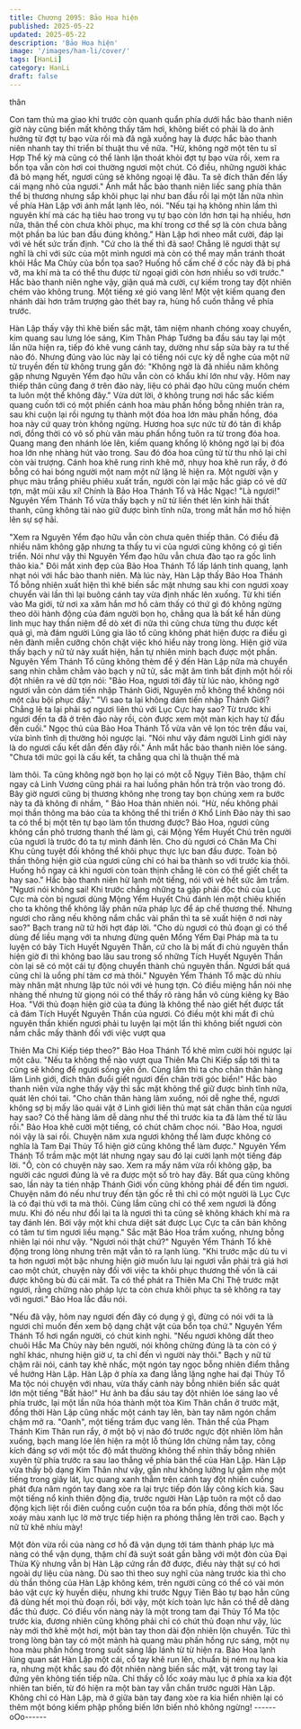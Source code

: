 ```yaml
---
title: Chương 2095: Bảo Hoa hiện
published: 2025-05-22
updated: 2025-05-22
description: 'Bảo Hoa hiện'
image: '/images/han-li/cover/'
tags: [HanLi]
category: HanLi
draft: false
---
```


thân

Con tam thủ ma giao khi trước còn quanh quẩn phía dưới hắc
bào thanh niên giờ này cũng biến mất không thấy tăm hơi, không
biết có phải là do ảnh hưởng từ đợt tự bạo vừa rồi mà đã ngã
xuống hay là được hắc bào thanh niên nhanh tay thi triển bí thuật
thu về nữa.
"Hừ, không ngờ một tên tu sĩ Hợp Thể kỳ mà cũng có thể lành lặn
thoát khỏi đợt tự bạo vừa rồi, xem ra bổn tọa vẫn còn hơi coi
thường ngươi một chút. Có điều, những người khác đã bỏ mạng
hết, ngươi cũng sẽ không ngoại lệ đâu. Ta sẽ đích thân đến lấy
cái mạng nhỏ của ngươi." Ánh mắt hắc bào thanh niên liếc sang
phía thân thể bị thương nhưng sắp khôi phục lại như ban đầu rồi
lại một lần nữa nhìn về phía Hàn Lập với ánh mắt lạnh lẽo, nói.
"Nếu tại hạ không nhìn lầm thì nguyên khí mà các hạ tiêu hao
trong vụ tự bạo còn lớn hơn tại hạ nhiều, hơn nữa, thân thể còn
chưa khôi phục, ma khí trong cơ thể sợ là còn chưa bằng một
phần ba lúc ban đầu đúng không." Hàn Lập hơi nheo mắt cười,
đáp lại với vẻ hết sức trấn định.
"Cứ cho là thế thì đã sao! Chẳng lẽ ngươi thật sự nghĩ là chỉ với
sức của một mình ngươi mà còn có thể may mắn tránh thoát khỏi
Hắc Ma Chủy của bổn tọa sao? Huống hồ cấm chế ở cốc này đã
bị phá vỡ, ma khí mà ta có thể thu được từ ngoại giới còn hơn
nhiều so với trước." Hắc bào thanh niên nghe vậy, giận quá mà
cười, cự kiếm trong tay đột nhiên chém vào không trung.
Một tiếng xé gió vang lên!
Một vệt kiếm quang đen nhánh dài hơn trăm trượng gào thét bay
ra, hùng hổ cuốn thẳng về phía trước.

Hàn Lập thấy vậy thì khẽ biến sắc mặt, tâm niệm nhanh chóng
xoay chuyển, kim quang sau lưng lóe sáng, Kim Thân Pháp
Tướng ba đầu sáu tay lại một lần nữa hiện ra, tiếp đó khẽ vung
cánh tay, dường như sắp sửa bày ra tư thế nào đó.
Nhưng đúng vào lúc này lại có tiếng nói cực kỳ dễ nghe của một
nữ tử truyền đến từ không trung gần đó:
"Không ngờ là đã nhiều năm không gặp nhưng Nguyên Yểm đạo
hữu vẫn còn có khẩu khí lớn như vậy. Hôm nay thiếp thân cũng
đang ở trên đảo này, liệu có phải đạo hữu cũng muốn chém ta
luôn một thể không đây."
Vừa dứt lời, ở không trung nơi hắc sắc kiếm quang cuốn tới có
một phiến cánh hoa màu phấn hồng bỗng nhiên tràn ra, sau khi
cuộn lại rồi ngưng tụ thành một đóa hoa lớn màu phấn hồng, đóa
hoa này cứ quay tròn không ngừng.
Hương hoa sực nức từ đó tản đi khắp nơi, đồng thời có vô số phù
văn màu phấn hồng tuôn ra từ trong đóa hoa.
Quang mang đen nhánh lóe lên, kiếm quang khổng lộ không ngờ
lại bị đóa hoa lớn nhẹ nhàng hút vào trong.
Sau đó đóa hoa cũng từ từ thu nhỏ lại chỉ còn vài trượng.
Cánh hoa khẽ rung rinh khẽ mở, nhụy hoa khẽ run rẩy, ở đó bỗng
có hai bóng người một nam một nữ lặng lẽ hiện ra.
Một người vận y phục màu trắng phiêu phiêu xuất trần, người còn
lại mặc hắc giáp có vẻ dữ tợn, mặt mũi xấu xí!
Chính là Bảo Hoa Thánh Tổ và Hắc Ngạc!
"Là ngươi!"
Nguyên Yểm Thánh Tổ vừa thấy bạch y nữ tử liền thét lên kinh
hãi thất thanh, cũng không tài nào giữ được bình tĩnh nữa, trong
mắt hắn mơ hồ hiện lên sự sợ hãi.

"Xem ra Nguyên Yểm đạo hữu vẫn còn chưa quên thiếp thân. Có
điều đã nhiều năm không gặp nhưng ta thấy tu vi của ngươi cũng
không có gì tiến triển. Nói như vậy thì Nguyên Yểm đạo hữu vẫn
chưa đào tạo ra gốc linh thảo kia." Đôi mắt xinh đẹp của Bảo Hoa
Thánh Tổ lấp lánh tinh quang, lạnh nhạt nói với hắc bào thanh
niên.
Mà lúc này, Hàn Lập thấy Bảo Hoa Thánh Tổ bỗng nhiên xuất
hiện thì khẽ biến sắc mặt nhưng sau khi con ngươi xoay chuyển
vài lần thì lại buông cánh tay vừa định nhấc lên xuống.
Từ khi tiến vào Ma giới, từ nơi xa xăm hắn mơ hồ cảm thấy có
thứ gì đó không ngừng theo dõi hành động của đám người bọn
họ, chẳng qua là bất kể hắn dùng linh mục hay thần niệm để dò
xét đi nữa thì cũng chưa từng thu được kết quả gì, mà đám người
Lũng gia lão tổ cũng không phát hiện được ra điều gì nên đành
miễn cưỡng chôn chặt việc khó hiểu này trong lòng.
Hiện giờ vừa thấy bạch y nữ tử này xuất hiện, hắn tự nhiên minh
bạch được một phần.
Nguyên Yểm Thánh Tổ cũng không thèm để ý đến Hàn Lập nữa
mà chuyển sang nhìn chằm chằm vào bạch y nữ tử, sắc mặt âm
tình bất định một hồi rồi đột nhiên ra vẻ dữ tợn nói:
"Bảo Hoa, ngươi tới đây từ lúc nào, không ngờ ngươi vẫn còn
dám tiến nhập Thánh Giới, Nguyên mỗ không thể không nói một
câu bội phục đấy."
"Vì sao ta lại không dám tiến nhập Thánh Giới? Chẳng lẽ ta lại
phải sợ ngươi liên thủ với Lục Cực hay sao? Từ trước khi ngươi
đến ta đã ở trên đảo này rồi, còn được xem một màn kịch hay từ
đầu đến cuối." Ngọc thủ của Bảo Hoa Thánh Tổ vừa vân vê lọn
tóc trên đầu vai, vừa bình tĩnh dị thường hỏi ngược lại.
"Nói như vậy đám người Linh giới này là do ngươi cấu kết dẫn
đến đây rồi." Ánh mắt hắc bào thanh niên lóe sáng.
"Chưa tới mức gọi là cấu kết, ta chẳng qua chỉ là thuận thế mà

làm thôi. Ta cũng không ngờ bọn họ lại có một cỗ Ngụy Tiên Bảo,
thậm chí ngay cả Linh Vương cũng phái ra hai luồng phân hồn trà
trộn vào trong đó. Bây giờ ngươi cũng bị thương không nhẹ trong
tay bọn chúng xem ra bước này ta đã không đi nhầm, " Bảo Hoa
thản nhiên nói.
"Hừ, nếu không phải mọi thần thông ma bảo của ta không thể thi
triển ở Khổ Linh Đảo này thì sao ta có thể bị một tên tự bạo làm
tổn thương được? Bảo Hoa, ngươi cũng không cần phô trương
thanh thế làm gì, cái Mộng Yểm Huyết Chú trên người của ngươi
là trước đó ta tự mình đánh lên. Cho dù ngươi có Chân Ma Chi
Khu cũng tuyệt đối không thể khôi phục thực lực ban đầu được.
Toàn bộ thần thông hiện giờ của ngươi cũng chỉ có hai ba thành
so với trước kia thôi. Huống hồ ngay cả khi ngươi còn toàn thịnh
chẳng lẽ còn có thể giết chết ta hay sao." Hắc bào thanh niên hừ
lạnh một tiếng, nói với vẻ hết sức âm trầm.
"Ngươi nói không sai! Khi trước chẳng những ta gặp phải độc thủ
của Lục Cực mà còn bị ngươi dùng Mộng Yểm Huyết Chú đánh
lén một chiêu khiến cho ta không thể không lấy phân nửa pháp
lực để áp chế thương thế. Nhưng ngươi cho rằng nếu không nắm
chắc vài phần thì ta sẽ xuất hiện ở nơi này sao?" Bạch trang nữ
tử hời hợt đáp lời.
"Cho dù ngươi có thủ đoạn gì có thể dùng để liều mạng với ta
nhưng đừng quên Mổng Yểm Đại Pháp mà ta tu luyện có bảy
Tích Huyết Nguyên Thần, cứ cho là bị mất đi chủ nguyên thần
hiện giờ đi thì không bao lâu sau trong số những Tích Huyết
Nguyên Thần còn lại sẽ có một cái tự động chuyển thành chủ
nguyên thần. Ngươi bất quá cũng chỉ là uổng phí tâm cơ mà thôi."
Nguyên Yểm Thánh Tổ mặc dù nhíu mày nhăn mặt nhưng lập tức
nói với vẻ hung tợn.
Có điều miệng hắn nói nhẹ nhàng thế nhưng từ giọng nói có thể
thấy rõ ràng hắn vô cùng kiêng kỵ Bảo Hoa.
"Với thủ đoạn hiện giờ của ta đúng là không thể nào giết hết được
tất cả đám Tích Huyết Nguyên Thần của ngươi. Có điều một khi
mất đi chủ nguyên thần khiến ngươi phải tu luyện lại một lần thì
không biết ngươi còn nắm chắc mấy thành đối với việc vượt qua

Thiên Ma Chi Kiếp tiép theo?" Bảo Hoa Thánh Tổ khẽ mỉm cười
hỏi ngược lại một câu.
"Nếu ta không thể nào vượt qua Thiên Ma Chi Kiếp sắp tới thì ta
cũng sẽ không để ngươi sống yên ổn. Cùng lắm thì ta cho chân
thân hàng lâm Linh giới, đích thân đuổi giết ngươi đến chân trời
góc biển!" Hắc bào thanh niên vừa nghe thấy vậy thì sắc mặt
không thể giữ được bình tĩnh nữa, quát lên chói tai.
"Cho chân thân hàng lâm xuống, nói dễ nghe thế, ngươi không sợ
bị mấy lão quái vật ở Linh giới liên thủ mạt sát chân thân của
ngươi hay sao? Có thể hàng lâm dễ dàng như thế thì trước kia ta
đã làm thế từ lâu rồi." Bảo Hoa khẽ cười một tiếng, có chút châm
chọc nói.
"Bảo Hoa, ngươi nói vậy là sai rồi. Chuyện năm xưa ngươi không
thể làm được không có nghĩa là Tam Đại Thủy Tổ hiện giờ cũng
không thể làm được." Nguyên Yểm Thánh Tổ trầm mặc một lát
nhưng ngay sau đó lại cười lạnh một tiếng đáp lời.
"Ồ, còn có chuyện này sao. Xem ra mấy năm vừa rồi không gặp,
ba người các ngươi đúng là vẽ ra được một số trò hay đây. Bất
qua cũng không sao, lần này ta tién nhập Thánh Giới vốn cũng
không phải để đến tìm ngươi. Chuyện năm đó nếu như truy đến
tận gốc rễ thì chỉ có một người là Lục Cực là có đại thù với ta mà
thôi. Cùng lắm cũng chỉ có thể xem ngươi là đồng mưu. Khi đó
nếu như đổi lại ta là ngươi thì ta cũng sẽ không khách khí mà ra
tay đánh lén. Bởi vậy một khi chưa diệt sát được Lục Cực ta căn
bản không có tâm tư tìm ngươi liều mạng." Sắc mặt Bảo Hoa trầm
xuống, nhưng bỗng nhiên lại nói như vậy.
"Ngươi nói thật chứ?" Nguyên Yểm Thánh Tổ khẽ động trong lòng
nhưng trên mặt vẫn tỏ ra lạnh lùng.
"Khi trước mặc dù tu vi ta hơn ngươi một bậc nhưng hiện giờ
muốn lưu lại ngươi vẫn phải trả giá hơi cao một chút, chuyện này
đối với việc ta khôi phục thương thế vốn là cái được không bù đủ
cái mất. Ta có thể phát ra Thiên Ma Chi Thệ trước mặt ngươi,
rằng chừng nào pháp lực ta còn chưa khôi phục ta sẽ không ra
tay với ngươi." Bảo Hoa lắc đầu nói.

"Nếu đã vậy, hôm nay ngươi đến đây có dụng ý gì, đừng có nói
với ta là ngươi chỉ muốn đến xem bộ dạng chật vật của bổn tọa
chứ." Nguyên Yểm Thánh Tổ hơi ngẩn người, có chút kinh nghi.
"Nếu ngươi không dắt theo chuôi Hắc Ma Chủy này bên người,
nói không chừng đúng là ta còn có ý nghĩ khác, nhưng hiện giờ ư,
ta chỉ đến vì người này thôi." Bạch y nữ tử chậm rãi nói, cánh tay
khẽ nhấc, một ngón tay ngọc bỗng nhiên điểm thẳng về hướng
Hàn Lập.
Hàn Lập ở phía xa đang lẳng lặng nghe hai đại Thủy Tổ Ma tộc
nói chuyện với nhau, vừa thấy cảnh này bỗng nhiên biến sắc quát
lớn một tiếng "Bất hảo!"
Hư ảnh ba đầu sáu tay đột nhiên lóe sáng lao về phía trước, lại
một lần nữa hóa thành một tòa Kim Thân chắn ở trước mặt, đồng
thời Hàn Lập cũng nhấc một cánh tay lên, bàn tay năm ngón
chầm chậm mở ra.
"Oanh", một tiếng trầm đục vang lên.
Thân thể của Phạm Thánh Kim Thân run rẩy, ở một bộ vị nào đó
trước ngực đột nhiên lõm hẳn xuống, bạch mang lóe lên hiện ra
một lỗ thủng lớn chừng nắm tay, công kích đáng sợ với một tốc
độ mắt thường không thể nhìn thấy bỗng nhiên xuyên từ phía
trước ra sau lao thẳng về phía bản thể của Hàn Lập.
Hàn Lập vừa thấy bộ dạng Kim Thân như vậy, gần như không
lưỡng lự gầm nhẹ một tiếng trong giây lát, lục quang xanh thẫm
trên cánh tay đột nhiên cuồng phát đưa năm ngón tay đang xòe ra
lại trực tiếp đón lấy công kích kia.
Sau một tiếng nổ kinh thiên động địa, trước người Hàn Lập tuôn
ra một cỗ dao động kịch liệt rồi điên cuồng cuồn cuộn tỏa ra bốn
phía, đồng thời một lốc xoáy màu xanh lục lờ mờ trực tiếp hiện ra
phóng thẳng lên trời cao.
Bạch y nữ tử khẽ nhíu mày!

Một đòn vừa rồi của nàng cơ hồ đã vận dụng tới tám thành pháp
lực mà nàng có thể vận dụng, thậm chí đã suýt soát gần bằng với
một đòn của Đại Thừa Kỳ nhưng vẫn bị Hàn Lập cứng rắn đỡ
được, điều này thật sự có hơi ngoài dự liệu của nàng.
Dù sao thì theo suy nghĩ của nàng trước kia thì cho dù thần thông
của Hàn Lập không kém, trên người cũng có thể có vài món bảo
vật cực kỳ huyền diệu, nhưng khi trước Ngụy Tiên Bảo tự bạo
hẳn cũng đã dùng hết mọi thủ đoạn rồi, bởi vậy, một kích toàn lực
hẳn có thể dễ dàng đắc thủ được.
Có điều vốn nàng này là một trong tam đại Thủy Tổ Ma tộc trước
kia, đương nhiên cũng không phải chỉ có chút thủ đoạn như vậy,
lúc này mới thở khẽ một hơi, một bàn tay thon dài độn nhiên lộn
chuyển.
Tức thì trong lòng bàn tay có một mảnh hà quang màu phấn hồng
rực sáng, một nụ hoa màu phấn hồng trong suốt sáng lấp lánh từ
từ hiện ra.
Bảo Hoa lạnh lùng quan sát Hàn Lập một cái, cổ tay khẽ run lên,
chuẩn bị ném nụ hoa kia ra, nhưng một khắc sau đó đột nhiên
nàng biến sắc mặt, vật trong tay lại đứng yên không tiến tiếp nữa.
Chỉ thấy cỗ lốc xoáy màu lục ở phía xa kia đột nhiên tan biến, từ
đó hiện ra một bàn tay vẫn chắn trước người Hàn Lập.
Không chỉ có Hàn Lập, mà ở giữa bàn tay đang xòe ra kia hiển
nhiên lại có thêm một bóng kiếm phập phồng biến lớn biến nhỏ
không ngừng!
------oOo------
